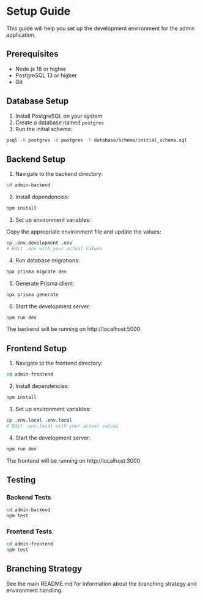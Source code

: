 # Setup Guide

This guide will help you set up the development environment for the admin application.

## Prerequisites

- Node.js 18 or higher
- PostgreSQL 13 or higher
- Git

## Database Setup

1. Install PostgreSQL on your system
2. Create a database named `postgres`
3. Run the initial schema:

```bash
psql -U postgres -d postgres -f database/schema/initial_schema.sql
```

## Backend Setup

1. Navigate to the backend directory:

```bash
cd admin-backend
```

2. Install dependencies:

```bash
npm install
```

3. Set up environment variables:

Copy the appropriate environment file and update the values:

```bash
cp .env.development .env
# Edit .env with your actual values
```

4. Run database migrations:

```bash
npx prisma migrate dev
```

5. Generate Prisma client:

```bash
npx prisma generate
```

6. Start the development server:

```bash
npm run dev
```

The backend will be running on http://localhost:5000

## Frontend Setup

1. Navigate to the frontend directory:

```bash
cd admin-frontend
```

2. Install dependencies:

```bash
npm install
```

3. Set up environment variables:

```bash
cp .env.local .env.local
# Edit .env.local with your actual values
```

4. Start the development server:

```bash
npm run dev
```

The frontend will be running on http://localhost:3000

## Testing

### Backend Tests

```bash
cd admin-backend
npm test
```

### Frontend Tests

```bash
cd admin-frontend
npm test
```

## Branching Strategy

See the main README.md for information about the branching strategy and environment handling.
